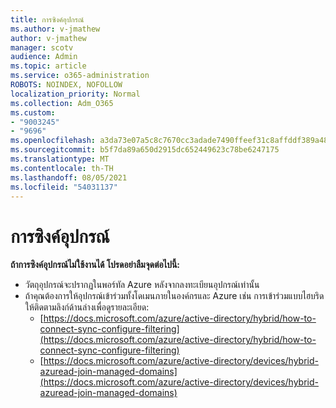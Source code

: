 ```yaml
---
title: การซิงค์อุปกรณ์
ms.author: v-jmathew
author: v-jmathew
manager: scotv
audience: Admin
ms.topic: article
ms.service: o365-administration
ROBOTS: NOINDEX, NOFOLLOW
localization_priority: Normal
ms.collection: Adm_O365
ms.custom:
- "9003245"
- "9696"
ms.openlocfilehash: a3da73e07a5c8c7670cc3adade7490ffeef31c8affddf389a48a8be11e8b58a2
ms.sourcegitcommit: b5f7da89a650d2915dc652449623c78be6247175
ms.translationtype: MT
ms.contentlocale: th-TH
ms.lasthandoff: 08/05/2021
ms.locfileid: "54031137"
---
```

# <a name="device-sync"></a>การซิงค์อุปกรณ์

**ถ้าการซิงค์อุปกรณ์ไม่ใช้งานได้ โปรดอย่าลืมจุดต่อไปนี้:**

- วัตถุอุปกรณ์จะปรากฏในพอร์ทัล Azure หลังจากลงทะเบียนอุปกรณ์เท่านั้น
- ถ้าคุณต้องการให้อุปกรณ์เข้าร่วมทั้งโดเมนภายในองค์กรและ Azure เช่น การเข้าร่วมแบบไฮบริด ให้ติดตามลิงก์ด้านล่างเพื่อดูรายละเอียด:
  - [https://docs.microsoft.com/azure/active-directory/hybrid/how-to-connect-sync-configure-filtering](https://docs.microsoft.com/azure/active-directory/hybrid/how-to-connect-sync-configure-filtering)
  - [https://docs.microsoft.com/azure/active-directory/devices/hybrid-azuread-join-managed-domains](https://docs.microsoft.com/azure/active-directory/devices/hybrid-azuread-join-managed-domains)
